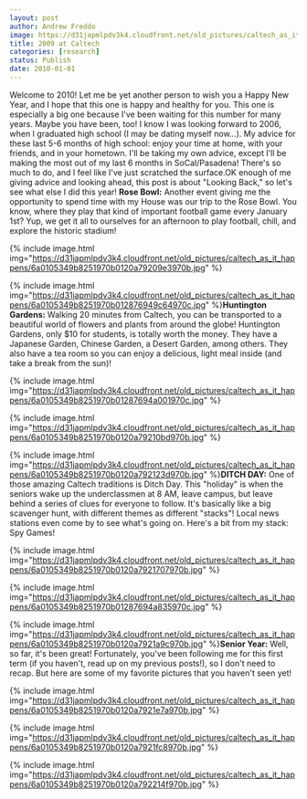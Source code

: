 ```yaml
---
layout: post
author: Andrew Freddo
image: https://d31japmlpdv3k4.cloudfront.net/old_pictures/caltech_as_it_happens/6a0105349b8251970b0128769499b2970c.jpg
title: 2009 at Caltech
categories: [research]
status: Publish
date: 2010-01-01
---
```



Welcome to 2010! Let me be yet another person to wish you a Happy New Year, and I hope that this one is happy and healthy for you. This one is especially a big one because I've been waiting for this number for many years. Maybe you have been, too! I know I was looking forward to 2006, when I graduated high school (I may be dating myself now...). My advice for these last 5-6 months of high school: enjoy your time at home, with your friends, and in your hometown. I'll be taking my own advice, except I'll be making the most out of my last 6 months in SoCal/Pasadena! There's so much to do, and I feel like I've just scratched the surface.OK enough of me giving advice and looking ahead, this post is about "Looking Back," so let's see what else I did this year!
**Rose Bowl:** Another event giving me the opportunity to spend time with my House was our trip to the Rose Bowl. You know, where they play that kind of important football game every January 1st? Yup, we get it all to ourselves for an afternoon to play football, chill, and explore the historic stadium!

{% include image.html img="https://d31japmlpdv3k4.cloudfront.net/old_pictures/caltech_as_it_happens/6a0105349b8251970b0120a79209e3970b.jpg" %}

{% include image.html img="https://d31japmlpdv3k4.cloudfront.net/old_pictures/caltech_as_it_happens/6a0105349b8251970b012876949c64970c.jpg" %}**Huntington Gardens:** Walking 20 minutes from Caltech, you can be transported to a beautiful world of flowers and plants from around the globe! Huntington Gardens, only $10 for students, is totally worth the money. They have a Japanese Garden, Chinese Garden, a Desert Garden, among others. They also have a tea room so you can enjoy a delicious, light meal inside (and take a break from the sun)!


{% include image.html img="https://d31japmlpdv3k4.cloudfront.net/old_pictures/caltech_as_it_happens/6a0105349b8251970b01287694a001970c.jpg" %}

{% include image.html img="https://d31japmlpdv3k4.cloudfront.net/old_pictures/caltech_as_it_happens/6a0105349b8251970b0120a79210bd970b.jpg" %}

{% include image.html img="https://d31japmlpdv3k4.cloudfront.net/old_pictures/caltech_as_it_happens/6a0105349b8251970b0120a792123d970b.jpg" %}**DITCH DAY:** One of those amazing Caltech traditions is Ditch Day. This "holiday" is when the seniors wake up the underclassmen at 8 AM, leave campus, but leave behind a series of clues for everyone to follow. It's basically like a big scavenger hunt, with different themes as different "stacks"! Local news stations even come by to see what's going on. Here's a bit from my stack: Spy Games!


{% include image.html img="https://d31japmlpdv3k4.cloudfront.net/old_pictures/caltech_as_it_happens/6a0105349b8251970b0120a7921707970b.jpg" %}

{% include image.html img="https://d31japmlpdv3k4.cloudfront.net/old_pictures/caltech_as_it_happens/6a0105349b8251970b01287694a835970c.jpg" %}

{% include image.html img="https://d31japmlpdv3k4.cloudfront.net/old_pictures/caltech_as_it_happens/6a0105349b8251970b0120a7921a9c970b.jpg" %}**Senior Year:** Well, so far, it's been great! Fortunately, you've been following me for this first term (if you haven't, read up on my previous posts!), so I don't need to recap. But here are some of my favorite pictures that you haven't seen yet!


{% include image.html img="https://d31japmlpdv3k4.cloudfront.net/old_pictures/caltech_as_it_happens/6a0105349b8251970b0120a7921e7a970b.jpg" %}

{% include image.html img="https://d31japmlpdv3k4.cloudfront.net/old_pictures/caltech_as_it_happens/6a0105349b8251970b0120a7921fc8970b.jpg" %}

{% include image.html img="https://d31japmlpdv3k4.cloudfront.net/old_pictures/caltech_as_it_happens/6a0105349b8251970b0120a792214f970b.jpg" %}
